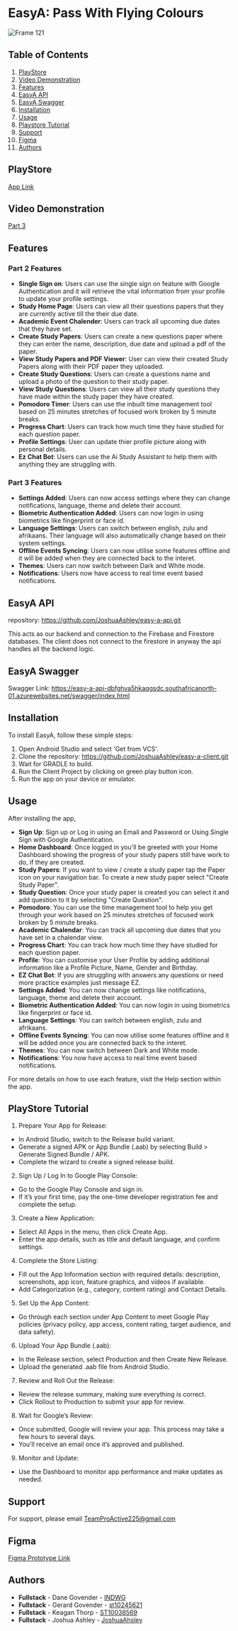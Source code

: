 # EasyA: Pass With Flying Colours
![Frame 121](https://github.com/user-attachments/assets/f84890cb-514c-4db9-ba08-305aacbbe40b)


## Table of Contents

1. [PlayStore](#playstore)
2. [Video Demonstration](#video-demonstartion)
1. [Features](#features)
2. [EasyA API](#easya-api)
3. [EasyA Swagger](#easya-swagger)
4. [Installation](#installation)
1. [Usage](#usage)
2. [Playstore Tutorial](#playstore-tutorial)
3. [Support](#support)
4. [Figma](#figma)
5. [Authors](#authors)

## PlayStore

[App Link](https://play.google.com/store/apps/details?id=easy_a.application)

## Video Demonstration

[Part 3](https://www.youtube.com/watch?v=cWbzKnMoIVw)

## Features

### Part 2 Features

- **Single Sign on**: Users can use the single sign on feature with Google Authentication and it will retrieve the vital information from your profile to update your profile settings.
- **Study Home Page**: Users can view all their questions papers that they are currently active till the their due date.
- **Academic Event Chalender**: Users can track all upcoming due dates that they have set.
- **Create Study Papers**: Users can create a new questions paper where they can enter the name, description, due date and upload a pdf of the paper.
- **View Study Papers and PDF Viewer**: User can view their created Study Papers along with their PDF paper they uploaded.
- **Create Study Questions**: Users can create a questions name and upload a photo of the question to their study paper.
- **View Study Questions**: Users can view all their study questions they have made within the study paper they have created.
- **Pomodoro Timer**: Users can use the inbuilt time management tool based on 25 minutes stretches of focused work broken by 5 minute breaks.
- **Progress Chart**: Users can track how much time they have studied for each question paper.
- **Profile Settings**: User can update thier profile picture along with personal details.
- **Ez Chat Bot**: Users can use the Ai Study Assistant to help them with anything they are struggling with.

### Part 3 Features

- **Settings Added**: Users can now access settings where they can change notifications, language, theme and delete their account.
- **Biometric Authentication Added**: Users can now login in using biometrics like fingerprint or face id.
- **Language Settings**: Users can switch between english, zulu and afrikaans. Their language will also automatically change based on their system settings.
- **Offline Events Syncing**: Users can now utilise some features offline and it will be added when they are connected back to the interet.
- **Themes**: Users can now switch between Dark and White mode.
- **Notifications**: Users now have access to real time event based notifications.

## EasyA API

repository: https://github.com/JoshuaAshley/easy-a-api.git

This acts as our backend and connection to the Firebase and Firestore databases. The client does not connect to the firestore in anyway the api handles all the backend logic.

## EasyA Swagger

Swagger Link: https://easy-a-api-dbfghva5hkaqgsdc.southafricanorth-01.azurewebsites.net/swagger/index.html

## Installation

To install EasyA, follow these simple steps:

1. Open Android Studio and select 'Get from VCS'.
3. Clone the repository: https://github.com/JoshuaAshley/easy-a-client.git
4. Wait for GRADLE to build.
5. Run the Client Project by clicking on green play button icon.
6. Run the app on your device or emulator.

## Usage

After installing the app,

- **Sign Up**: Sign up or Log in using an Email and Password or Using Single Sign with Google Authentication.
- **Home Dashboard**: Once logged in you'll be greeted with your Home Dashboard showing the progress of your study papers still have work to do, if they are created.
- **Study Papers**: If you want to view / create a study paper tap the Paper icon on your navigation bar. To create a new study paper select "Create Study Paper".
- **Study Question**: Once your study paper is created you can select it and add question to it by selecting "Create Question".
- **Pomodoro**: You can use the time management tool to help you get through your work based on 25 minutes stretches of focused work broken by 5 minute breaks.
- **Academic Chalendar**:  You can track all upcoming due dates that you have set in a chalendar view.
- **Progress Chart**: You can track how much time they have studied for each question paper.
- **Profile**: You can customise your User Profile by adding additional information like a Profile Picture, Name, Gender and Birthday.
- **EZ Chat Bot**: If you are struggling with answers any questions or need more practice examples just message EZ.
- **Settings Added**: You can now change settings like notifications, language, theme and delete their account.
- **Biometric Authentication Added**: You can now login in using biometrics like fingerprint or face id.
- **Language Settings**: You can switch between english, zulu and afrikaans.
- **Offline Events Syncing**: You can now utilise some features offline and it will be added once you are connected back to the interet.
- **Themes**: You can now switch between Dark and White mode.
- **Notifications**: You now have access to real time event based notifications.
  
For more details on how to use each feature, visit the Help section within the app.

## PlayStore Tutorial

1. Prepare Your App for Release:
- In Android Studio, switch to the Release build variant.
- Generate a signed APK or App Bundle (.aab) by selecting Build > Generate Signed Bundle / APK.
- Complete the wizard to create a signed release build.

2. Sign Up / Log In to Google Play Console:
- Go to the Google Play Console and sign in.
- If it’s your first time, pay the one-time developer registration fee and complete the setup.

3. Create a New Application:
- Select All Apps in the menu, then click Create App.
- Enter the app details, such as title and default language, and confirm settings.

4. Complete the Store Listing:
- Fill out the App Information section with required details: description, screenshots, app icon, feature graphics, and videos if available.
- Add Categorization (e.g., category, content rating) and Contact Details.

5. Set Up the App Content:
- Go through each section under App Content to meet Google Play policies (privacy policy, app access, content rating, target audience, and data safety).

6. Upload Your App Bundle (.aab):
- In the Release section, select Production and then Create New Release.
- Upload the generated .aab file from Android Studio.

7. Review and Roll Out the Release:
- Review the release summary, making sure everything is correct.
- Click Rollout to Production to submit your app for review.

8. Wait for Google’s Review:
- Once submitted, Google will review your app. This process may take a few hours to several days.
- You’ll receive an email once it’s approved and published.

9. Monitor and Update:
- Use the Dashboard to monitor app performance and make updates as needed.

## Support

For support, please email TeamProActive225@gmail.com

## Figma

[Figma Prototype Link](https://www.figma.com/design/eI1s7gijrcDyq7rXr9v3j5/OPSC?node-id=615-1352&t=jbwTeSKWsHo7zC4t-1)

## Authors

- **Fullstack** - Dane Govender - [INDWG](https://github.com/INDWG)
- **Fullstack** - Gerard Govender - [st10245621](https://github.com/st10245621)
- **Fullstack** - Keagan Thorp - [ST10038569](https://github.com/ST10038569)
- **Fullstack** - Joshua Ashley - [JoshuaAhsley](https://github.com/JoshuaAshley)
